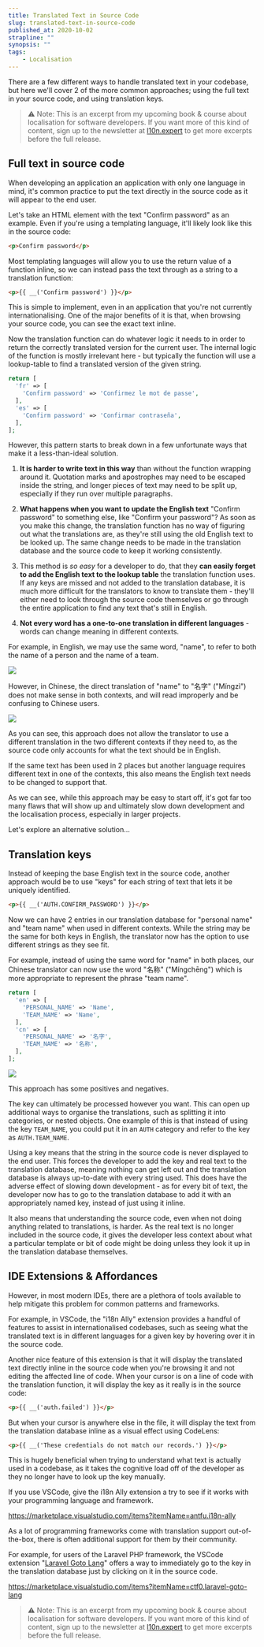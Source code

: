 ```yaml
---
title: Translated Text in Source Code
slug: translated-text-in-source-code
published_at: 2020-10-02
strapline: ""
synopsis: ""
tags:
    - Localisation
---
```


There are a few different ways to handle translated text in your codebase, but here we'll cover 2 of the more common approaches; using the full text in your source code, and using translation keys.

> ⚠️ Note: This is an excerpt from my upcoming book & course about localisation for software developers. If you want more of this kind of content, sign up to the newsletter at [l10n.expert](https://l10n.expert) to get more excerpts before the full release.

## Full text in source code

When developing an application an application with only one language in mind, it's common practice to put the text directly in the source code as it will appear to the end user.

Let's take an HTML element with the text "Confirm password" as an example. Even if you're using a templating language, it'll likely look like this in the source code:

```html
<p>Confirm password</p>
```

Most templating languages will allow you to use the return value of a function inline, so we can instead pass the text through as a string to a translation function:

```html
<p>{{ __('Confirm password') }}</p>
```

This is simple to implement, even in an application that you're not currently internationalising. One of the major benefits of it is that, when browsing your source code, you can see the exact text inline.

Now the translation function can do whatever logic it needs to in order to return the correctly translated version for the current user. The internal logic of the function is mostly irrelevant here - but typically the function will use a lookup-table to find a translated version of the given string.

```php
return [
  'fr' => [
    'Confirm password' => 'Confirmez le mot de passe',
  ],
  'es' => [
    'Confirm password' => 'Confirmar contraseña',
  ],
];
```

However, this pattern starts to break down in a few unfortunate ways that make it a less-than-ideal solution.

1. **It is harder to write text in this way** than without the function wrapping around it. Quotation marks and apostrophes may need to be escaped inside the string, and longer pieces of text may need to be split up, especially if they run over multiple paragraphs.

2. **What happens when you want to update the English text** "Confirm password" to something else, like "Confirm your password"? As soon as you make this change, the translation function has no way of figuring out what the translations are, as they're still using the old English text to be looked up. The same change needs to be made in the translation database and the source code to keep it working consistently.

3. This method is _so easy_ for a developer to do, that they **can easily forget to add the English text to the lookup table** the translation function uses. If any keys are missed and not added to the translation database, it is much more difficult for the translators to know to translate them - they'll either need to look through the source code themselves or go through the entire application to find any text that's still in English.

4. **Not every word has a one-to-one translation in different languages** - words can change meaning in different contexts.

For example, in English, we may use the same word, "name", to refer to both the name of a person and the name of a team.

![](https://res.cloudinary.com/liam/image/upload/w_1600/v1/liamhammett.com/l10n-1.webp)

However, in Chinese, the direct translation of "name" to "名字" ("Míngzì") does not make sense in both contexts, and will read improperly and be confusing to Chinese users.

![](https://res.cloudinary.com/liam/image/upload/w_1600/v1/liamhammett.com/l10n-2.webp)

As you can see, this approach does not allow the translator to use a different translation in the two different contexts if they need to, as the source code only accounts for what the text should be in English.

If the same text has been used in 2 places but another language requires different text in one of the contexts, this also means the English text needs to be changed to support that.

As we can see, while this approach may be easy to start off, it's got far too many flaws that will show up and ultimately slow down development and the localisation process, especially in larger projects.

Let's explore an alternative solution…

## Translation keys

Instead of keeping the base English text in the source code, another approach would be to use "keys" for each string of text that lets it be uniquely identified.

```html
<p>{{ __('AUTH.CONFIRM_PASSWORD') }}</p>
```

Now we can have 2 entries in our translation database for "personal name" and "team name" when used in different contexts. While the string may be the same for both keys in English, the translator now has the option to use different strings as they see fit.

For example, instead of using the same word for "name" in both places, our Chinese translator can now use the word "名称" ("Míngchēng") which is more appropriate to represent the phrase "team name".

```php
return [
  'en' => [
    'PERSONAL_NAME' => 'Name',
    'TEAM_NAME' => 'Name',
  ],
  'cn' => [
    'PERSONAL_NAME' => '名字',
    'TEAM_NAME' => '名称',
  ],
];
```

![](https://res.cloudinary.com/liam/image/upload/w_1600/v1/liamhammett.com/l10n-3.webp)

This approach has some positives and negatives.

The key can ultimately be processed however you want. This can open up additional ways to organise the translations, such as splitting it into categories, or nested objects. One example of this is that instead of using the key `TEAM_NAME`, you could put it in an `AUTH` category and refer to the key as `AUTH.TEAM_NAME`.

Using a key means that the string in the source code is never displayed to the end user. This forces the developer to add the key and real text to the translation database, meaning nothing can get left out and the translation database is always up-to-date with every string used. This does have the adverse effect of slowing down development - as for every bit of text, the developer now has to go to the translation database to add it with an appropriately named key, instead of just using it inline.

It also means that understanding the source code, even when not doing anything related to translations, is harder. As the real text is no longer included in the source code, it gives the developer less context about what a particular template or bit of code might be doing unless they look it up in the translation database themselves.

## IDE Extensions & Affordances

However, in most modern IDEs, there are a plethora of tools available to help mitigate this problem for common patterns and frameworks.

For example, in VSCode, the "i18n Ally" extension provides a handful of features to assist in internationalised codebases, such as seeing what the translated text is in different languages for a given key by hovering over it in the source code.

Another nice feature of this extension is that it will display the translated text directly inline in the source code when you're browsing it and not editing the affected line of code. When your cursor is on a line of code with the translation function, it will display the key as it really is in the source code:

```html
<p>{{ __('auth.failed') }}</p>
```

But when your cursor is anywhere else in the file, it will display the text from the translation database inline as a visual effect using CodeLens:

```html
<p>{{ __('These credentials do not match our records.') }}</p>
```

This is hugely beneficial when trying to understand what text is actually used in a codebase, as it takes the cognitive load off of the developer as they no longer have to look up the key manually.

If you use VSCode, give the i18n Ally extension a try to see if it works with your programming language and framework.

<https://marketplace.visualstudio.com/items?itemName=antfu.i18n-ally>

As a lot of programming frameworks come with translation support out-of-the-box, there is often additional support for them by their community.

For example, for users of the Laravel PHP framework, the VSCode extension "[Laravel Goto Lang](https://marketplace.visualstudio.com/items?itemName=ctf0.laravel-goto-lang)" offers a way to immediately go to the key in the translation database just by clicking on it in the source code.

<https://marketplace.visualstudio.com/items?itemName=ctf0.laravel-goto-lang>

> ⚠️ Note: This is an excerpt from my upcoming book & course about localisation for software developers. If you want more of this kind of content, sign up to the newsletter at [l10n.expert](https://l10n.expert) to get more excerpts before the full release.